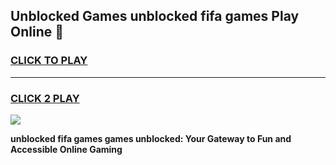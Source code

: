 
## Unblocked Games unblocked fifa games Play Online 👋
<h3>
<a href="https://news.freeplayer.one?title=unblocked_fifa_games&ref=17F">CLICK TO PLAY</a></h3>
<hr>

<h3>
<a href="https://news.freeplayer.one?title=unblocked_fifa_games&ref=17F">CLICK 2 PLAY</a>
  
</h3>

<a href="https://news.freeplayer.one?title=unblocked_fifa_games&ref=17F/"><img src="https://clearcache.store/games.png"></a>


**unblocked fifa games games unblocked: Your Gateway to Fun and Accessible Online Gaming**

